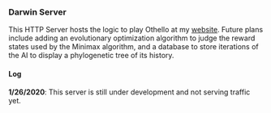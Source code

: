 ### Darwin Server

This HTTP Server hosts the logic to play Othello at my [website](https://williampeng20.github.io/darwin). Future plans include adding an evolutionary optimization algorithm to judge the reward states used by the Minimax algorithm, and a database to store iterations of the AI to display a phylogenetic tree of its history.

#### Log

__1/26/2020__: This server is still under development and not serving traffic yet.
